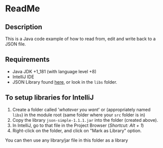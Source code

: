 # ReadMe

## Description
This is a Java code example of how to read from, edit and write back to a JSON file.

## Requirements
- Java JDK +1_181 (with language level +8)
- IntelliJ IDE
- JSON Library found [here](https://mvnrepository.com/artifact/com.googlecode.json-simple/json-simple), or look  in the ```libs``` folder.

## To setup libraries for IntelliJ
1. Create a folder called '*whatever you want*' or (appropriately named ```libs```) in the module root (same folder where your ```src``` folder is in)
2. Copy the library ```json-simple-1.1.1.jar``` into the folder (created above).
3. In IntelliJ, go to that file in the Project Browser (*Shortcut: Alt + 1*)
4. Right-click on the folder, and click on "Mark as Library" option.

You can then use any library/jar file in this folder as a library